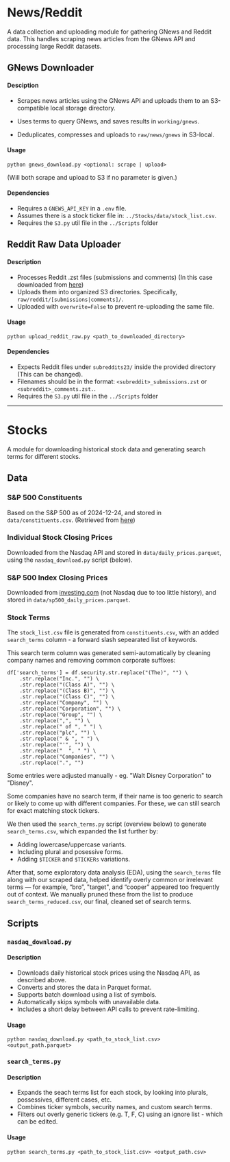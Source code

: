 # News/Reddit

A data collection and uploading module for gathering GNews and Reddit data. This handles scraping news articles from the GNews API and processing large Reddit datasets.

## GNews Downloader
#### Desciption 

- Scrapes news articles using the GNews API and uploads them to an S3-compatible local storage directory.

- Uses terms to query GNews, and saves results in `working/gnews`.

- Deduplicates, compresses and uploads to `raw/news/gnews` in S3-local.

#### Usage

`python gnews_download.py <optional: scrape | upload>`

(Will both scrape and upload to S3 if no parameter is given.)

#### Dependencies

- Requires a `GNEWS_API_KEY` in a `.env` file.
- Assumes there is a stock ticker file in: `../Stocks/data/stock_list.csv`.
- Requires the `S3.py` util file in the `../Scripts` folder



## Reddit Raw Data Uploader
#### Description
- Processes Reddit .zst files (submissions and comments) (In this case downloaded from [here](https://academictorrents.com/details/56aa49f9653ba545f48df2e33679f014d2829c10))
- Uploads them into organized S3 directories. Specifically, `raw/reddit/[submissions|comments]/`.
- Uploaded with `overwrite=False` to prevent re-uploading the same file.


#### Usage
`python upload_reddit_raw.py <path_to_downloaded_directory>`


#### Dependencies
- Expects Reddit files under `subreddits23/` inside the provided directory (This can be changed).
- Filenames should be in the format: `<subreddit>_submissions.zst` or `<subreddit>_comments.zst.`.
- Requires the `S3.py` util file in the `../Scripts` folder

----
# Stocks

A module for downloading historical stock data and generating search terms for different stocks.


## Data
### S&P 500 Constituents
Based on the S&P 500 as of 2024-12-24, and stored in `data/constituents.csv`. (Retrieved from [here](https://github.com/datasets/s-and-p-500-companies/blob/main/data/constituents.csv))

### Individual Stock Closing Prices
Downloaded from the Nasdaq API and stored in `data/daily_prices.parquet`, using the `nasdaq_download.py` script (below).

### S&P 500 Index Closing Prices
Downloaded from [investing.com](https://www.investing.com/indices/us-spx-500) (not Nasdaq due to too little history), and stored in `data/sp500_daily_prices.parquet`.

### Stock Terms
The `stock_list.csv` file is generated from `constituents.csv`, with an added `search_terms` column - a forward slash sepearated list of keywords.

This search term column was generated semi-automatically by cleaning company names and removing common corporate suffixes:


```
df['search_terms'] = df.security.str.replace("(The)", "") \
    .str.replace("Inc.", "") \
    .str.replace("(Class A)", "") \
    .str.replace("(Class B)", "") \
    .str.replace("(Class C)", "") \
    .str.replace("Company", "") \
    .str.replace("Corporation", "") \
    .str.replace("Group", "") \
    .str.replace(",", "") \
    .str.replace(" of ", " ") \
    .str.replace("plc", "") \
    .str.replace(" & ", " ") \
    .str.replace("'", "") \
    .str.replace("  ", " ") \
    .str.replace("Companies", "") \
    .str.replace(".", "")

```
Some entries were adjusted manually - eg. "Walt Disney Corporation" to "Disney".

Some companies have no search term, if their name is too generic to search or likely to come up with different companies. For these, we can still search for exact matching stock tickers.

We then used the `search_terms.py` script (overview below) to generate `search_terms.csv`, which expanded the list further by:
- Adding lowercase/uppercase variants.
- Including plural and posessive forms.
- Adding `$TICKER` and `$TICKERs` variations.

After that, some exploratory data analysis (EDA), using the `search_terms` file along with our scraped data, helped identify overly common or irrelevant terms — for example, “bro”, "target", and “cooper” appeared too frequently out of context. We manually pruned these from the list to produce `search_terms_reduced.csv`, our final, cleaned set of search terms.


## Scripts
### `nasdaq_download.py`
#### Description
- Downloads daily historical stock prices using the Nasdaq API, as described above.
- Converts and stores the data in Parquet format.
- Supports batch download using a list of symbols.
- Automatically skips symbols with unavailable data.
- Includes a short delay between API calls to prevent rate-limiting.

#### Usage
`python nasdaq_download.py <path_to_stock_list.csv> <output_path.parquet>`

### `search_terms.py`
#### Description
- Expands the seach terms list for each stock, by looking into plurals, possessives, different cases, etc.
- Combines ticker symbols, security names, and custom search terms.
- Filters out overly generic tickers (e.g. T, F, C) using an ignore list - which can be edited. 

#### Usage
`python search_terms.py <path_to_stock_list.csv> <output_path.csv>`
